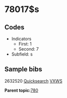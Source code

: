 # 78017$s

## Codes

-   Indicators
    -   First: 1
    -   Second: 7
-   Subfield: s

## Sample bibs

2632520 [Quicksearch](https://search.library.yale.edu/catalog/2632520) [VXWS](http://prodorbis.library.yale.edu:7014/vxws/GetHoldingsService?bibId=2632520)

**Parent topic:**[780](../../tags/780/780.md)

